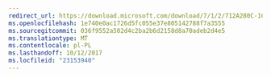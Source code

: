 ```yaml
---
redirect_url: https://download.microsoft.com/download/7/1/2/712A280C-1C66-4EF9-8DC3-88EE43BEA3D4/Azure_Information_Protection_End_User_Adoption_Guide_EN_US.pdf
ms.openlocfilehash: 1e740e0ac1726d5fc055e37e805142788f7a3555
ms.sourcegitcommit: 036f9552a502d4c2ba2b6d2158d8a70adeb2d4e5
ms.translationtype: MT
ms.contentlocale: pl-PL
ms.lasthandoff: 10/12/2017
ms.locfileid: "23153940"
---
```

